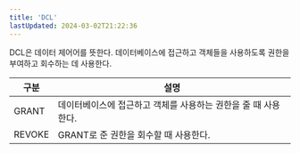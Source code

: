 ```yaml
---
title: 'DCL'
lastUpdated: 2024-03-02T21:22:36
---
```

<p>
DCL은 데이터 제어어를 뜻한다. 데이터베이스에 접근하고 객체들을 사용하도록 권한을 부여하고 회수하는 데 사용한다.
</p>

|구분|설명|
|-|-|
|GRANT|데이터베이스에 접근하고 객체를 사용하는 권한을 줄 때 사용한다.|
|REVOKE|GRANT로 준 권한을 회수할 때 사용한다.|

